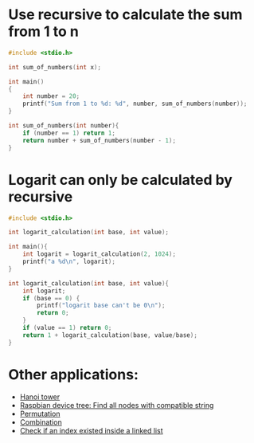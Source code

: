 # Use recursive to calculate the sum from 1 to n

```c
#include <stdio.h>

int sum_of_numbers(int x);

int main()
{  
	int number = 20;
	printf("Sum from 1 to %d: %d", number, sum_of_numbers(number));
}

int sum_of_numbers(int number){
	if (number == 1) return 1;
	return number + sum_of_numbers(number - 1);
}
```
# Logarit can only be calculated by recursive
```c
#include <stdio.h>

int logarit_calculation(int base, int value);

int main(){
    int logarit = logarit_calculation(2, 1024);
    printf("a %d\n", logarit);
}

int logarit_calculation(int base, int value){
    int logarit;
    if (base == 0) {
        printf("logarit base can't be 0\n");
        return 0;
    }
    if (value == 1) return 0;
    return 1 + logarit_calculation(base, value/base);
}
```
# Other applications: 
* [Hanoi tower](https://github.com/TranPhucVinh/C/blob/master/Introduction/Examples/Hanoi_tower.c)
* [Raspbian device tree: Find all nodes with compatible string](https://github.com/TranPhucVinh/Raspberry-Pi-C/blob/main/Kernel/Device%20tree/find_all_nodes_with_comp_str.c)
* [Permutation](https://github.com/TranPhucVinh/C/blob/master/Algorithms/Permutation.md)
* [Combination]()
* [Check if an index existed inside a linked list](https://github.com/TranPhucVinh/C/blob/master/Data%20structure/Linked%20list/Singly%20linked%20list/Implementations.md#read-a-node-at-specific-index)
